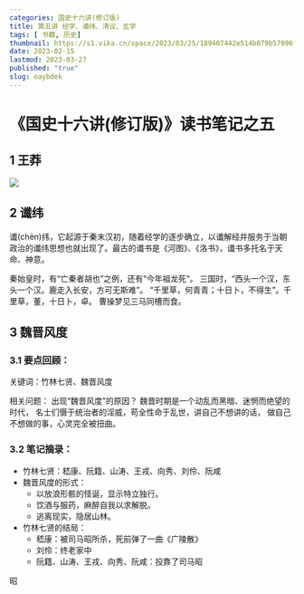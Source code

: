 ```yaml
---
categories: 国史十六讲(修订版)
title: 第五讲 经学、谶纬、清议、玄学
tags: [ 书籍, 历史]
thumbnail: https://s1.vika.cn/space/2023/03/25/189407442e514b879b57096fd016d8b4?attname=u%3D1967599%2C2669789817%26fm%3D253%26fmt%3Dauto%26app%3D138%26f%3DJPEG.webp
date: 2023-02-15
lastmod: 2023-03-27 
published: "true"
slug: oaybdek
---
```

# 《国史十六讲(修订版)》读书笔记之五
## 1 王莽
![](https://www.plantuml.com/plantuml/png/PP7FJi904CRl9Bn3pnmzwWNrh2TVeA552T0b2yPh6m51e63aNx1eL4I8GX3HL0lXNN2dMqwyWjFK60sddPtvvlVDPFo-O38bqbGyeaXnCI7iUQ_Vbun6b8H8nRYmJIavsIKnGWL2GqSHQQruS1G9HHKvcHGs_jRsYIJlYA7e8IN7YkGHOdASA0W9XucofYLKakb_fu30zOAZpp0AR4Av0Racz2Uyct66VQZe_744PdirBOBroPyA2zMmwwE5seQh6IRzFfYgp1pW3_GibCVCF5-gBMT-jfhc-7CNBb2Lzs1iPl3M6S9uAmsPd3r-tN8z1Rlw0RbtDmm8p7f01no8LqUOH1zNN2cnZpowsTeTT4eeO9-rNu4xsl3QkIs2SGF622UnZJmKwnxGAs4B39jGowBUhixve8vTpBIShePyRfNjDtrvsbisUipKURxllALvzSLTQlZEp4kdyl2bQXX0wGVhJGBb3hFkaU1C7i7KKEEwkBi4PJooT-Xl)

## 2 谶纬

谶(chèn)纬，它起源于秦末汉初，随着经学的逐步确立，以谶解经并服务于当朝政治的谶纬思想也就出现了。最古的谶书是《河图》、《洛书》，谶书多托名于天命、神意。

秦始皇时，有“亡秦者胡也”之例，还有“今年祖龙死“。
三国时，“西头一个汉，东头一个汉。鹿走入长安，方可无斯难”。
“千里草，何青青；十日卜，不得生”。千里草，董，十日卜，卓。
曹操梦见三马同槽而食。

## 3 魏晋风度

### 3.1 要点回顾：

关键词：竹林七贤、魏晋风度

相关问题：
	出现“魏晋风度”的原因？
		魏晋时期是一个动乱而黑暗、迷惘而绝望的时代，
		名士们慑于统治者的淫威，苟全性命于乱世，讲自己不想讲的话，
		做自己不想做的事，心灵完全被扭曲。

### 3.2 笔记摘录：

- 竹林七贤：嵇康、阮籍、山涛、王戎、向秀、刘伶、阮咸
- 魏晋风度的形式：
    - 以放浪形骸的怪诞，显示特立独行。
    - 饮酒与服药，麻醉自我以求解脱。
    - 逃离现实，隐居山林。
- 竹林七贤的结局：
    - 嵇康：被司马昭所杀，死前弹了一曲《广陵散》
    - 刘伶：终老家中
    - 阮籍、山涛、王戎、向秀、阮咸：投靠了司马昭

昭

